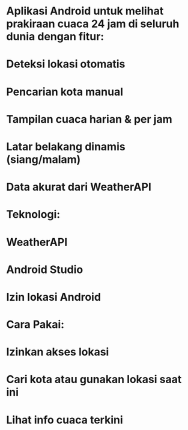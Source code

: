 # Aplikasi Android untuk melihat prakiraan cuaca 24 jam di seluruh dunia dengan fitur:

# Deteksi lokasi otomatis
# Pencarian kota manual
# Tampilan cuaca harian & per jam
# Latar belakang dinamis (siang/malam)
# Data akurat dari WeatherAPI

# Teknologi:

# WeatherAPI
# Android Studio

# Izin lokasi Android

# Cara Pakai:

# Izinkan akses lokasi

# Cari kota atau gunakan lokasi saat ini

# Lihat info cuaca terkini